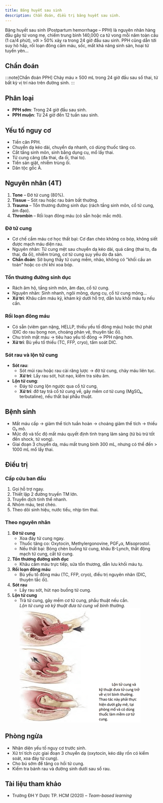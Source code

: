 ```yaml
---
title: Băng huyết sau sinh
description: Chẩn đoán, điều trị băng huyết sau sinh.
---
```


Băng huyết sau sinh (Postpartum hemorrhage – PPH) là nguyên nhân hàng đầu gây tử vong mẹ, chiếm trung bình 140,000 ca tử vong mỗi năm toàn cầu (1 ca/4 phút), với > 50% xảy ra trong 24 giờ đầu sau sinh. PPH cũng dẫn tới suy hô hấp, rối loạn đông cầm máu, sốc, mất khả năng sinh sản, hoại tử tuyến yên...

## Chẩn đoán

:::note[Chẩn đoán PPH]
Chảy máu ≥ 500 mL trong 24 giờ đầu sau sổ thai, từ bất kỳ vị trí nào trên đường sinh.
:::

## Phân loại

- **PPH sớm**: Trong 24 giờ đầu sau sinh.
- **PPH muộn**: Từ 24 giờ đến 12 tuần sau sinh.

## Yếu tố nguy cơ

- Tiền căn PPH.
- Chuyển dạ kéo dài, chuyển dạ nhanh, có dùng thuốc tăng co.
- Cắt tầng sinh môn, sinh bằng dụng cụ, mổ lấy thai.
- Tử cung căng (đa thai, đa ối, thai to).
- Tiền sản giật, nhiễm trùng ối.
- Dân tộc gốc Á.

## Nguyên nhân (4T)

1. **Tone** – Đờ tử cung (80%).
2. **Tissue** – Sót rau hoặc rau bám bất thường.
3. **Trauma** – Tổn thương đường sinh dục (rách tầng sinh môn, cổ tử cung, âm đạo).
4. **Thrombin** – Rối loạn đông máu (có sẵn hoặc mắc mới).

### Đờ tử cung

- Cơ chế cầm máu cơ học thất bại: Cơ đan chéo không co bóp, không siết được mạch máu diện rau.
- Nguyên nhân: Tử cung mệt sau chuyển dạ kéo dài, quá căng (thai to, đa thai, đa ối), nhiễm trùng, cơ tử cung suy yếu do đa sản.
- **Chẩn đoán**: Sờ bụng thấy tử cung mềm, nhão, không có "khối cầu an toàn" hoặc co chỉ khi xoa bóp.

### Tổn thương đường sinh dục

- Rách âm hộ, tầng sinh môn, âm đạo, cổ tử cung.
- Nguyên nhân: Sinh nhanh, ngôi mông, dụng cụ, cổ tử cung mỏng...
- **Xử trí**: Khâu cầm máu kỹ, khám kỹ dưới hỗ trợ, dẫn lưu khối máu tụ nếu cần.

### Rối loạn đông máu

- Có sẵn (viêm gan nặng, HELLP, thiếu yếu tố đông máu) hoặc thứ phát (DIC do rau bong non, choáng phản vệ, thuyên tắc ối).
- Chu trình mất máu → tiêu hao yếu tố đông → PPH nặng hơn.
- **Xử trí**: Bù yếu tố thiếu (TC, FFP, cryo), tầm soát DIC.

### Sót rau và lộn tử cung

- **Sót rau**:
  - Sót múi rau hoặc rau cài răng lược → đờ tử cung, chảy máu liên tục.
  - **Xử trí**: Lấy rau sót, hút nạo, kiểm tra siêu âm.
- **Lộn tử cung**:
  - Đáy tử cung lộn ngược qua cổ tử cung.
  - **Xử trí**: đỡ tay trả cổ tử cung về, gây mềm cơ tử cung (MgSO₄, terbutaline), nếu thất bại phẫu thuật.

## Bệnh sinh

- Mất máu cấp → giảm thể tích tuần hoàn → choáng giảm thể tích → thiếu O₂ mô.
- Mức độ và tốc độ mất máu quyết định tình trạng lâm sàng (từ bù trừ tốt đến shock, tử vong).
- Giai đoạn 3 chuyển dạ, máu mất trung bình 300 mL, nhưng có thể đến > 1000 mL mổ lấy thai.

## Điều trị

### Cấp cứu ban đầu

1. Gọi hỗ trợ ngay.
2. Thiết lập 2 đường truyền TM lớn.
3. Truyền dịch tinh thể nhanh.
4. Nhóm máu, test chéo.
5. Theo dõi sinh hiệu, nước tiểu, nhịp tim thai.

### Theo nguyên nhân

1. **Đờ tử cung**
   - Xoa đáy tử cung ngay.
   - Thuốc tăng co: Oxytocin, Methylergonovine, PGF₂α, Misoprostol.
   - Nếu thất bại: Bóng chèn buồng tử cung, khâu B-Lynch, thắt động mạch tử cung, cắt tử cung.
2. **Tổn thương đường sinh dục**
   - Khâu cầm máu trực tiếp, sửa tổn thương, dẫn lưu khối máu tụ.
3. **Rối loạn đông máu**
   - Bù yếu tố đông máu (TC, FFP, cryo), điều trị nguyên nhân (DIC, thuyên tắc ối).
4. **Sót rau**
   - Lấy rau sót, hút nạo buồng tử cung.
5. **Lộn tử cung**
   - Trả tử cung, gây mềm cơ tử cung, phẫu thuật nếu cần.<br>
     _Lộn tử cung và kỹ thuật đưa tử cung về bình thường._
     ![Lộn tử cung và kỹ thuật đưa tử cung về bình thường](./_images/bang-huyet-sau-sinh/lon-tu-cung-va-ky-thuat-dua-tu-cung-ve-binh-thuong.png)

## Phòng ngừa

- Nhận diện yếu tố nguy cơ trước sinh.
- Xử trí tích cực giai đoạn 3 chuyển dạ (oxytocin, kéo dây rốn có kiểm soát, xoa đáy tử cung).
- Cho bú sớm để tăng co hồi tử cung.
- Kiểm tra bánh rau và đường sinh dưới sau sổ rau.

## Tài liệu tham khảo

- Trường ĐH Y Dược TP. HCM (2020) – _Team-based learning_
